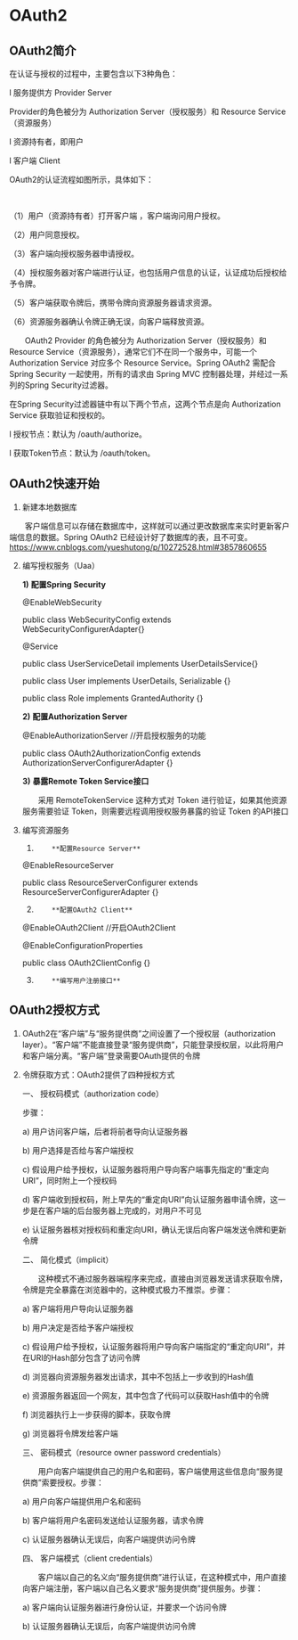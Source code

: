 # OAuth2

## OAuth2简介

在认证与授权的过程中，主要包含以下3种角色：

l   服务提供方 Provider Server

Provider的角色被分为 Authorization Server（授权服务）和 Resource Service（资源服务）

l   资源持有者，即用户

l   客户端 Client

OAuth2的认证流程如图所示，具体如下：

​                                                  

（1）用户（资源持有者）打开客户端 ，客户端询问用户授权。

（2）用户同意授权。

（3）客户端向授权服务器申请授权。

（4）授权服务器对客户端进行认证，也包括用户信息的认证，认证成功后授权给予令牌。

（5）客户端获取令牌后，携带令牌向资源服务器请求资源。

（6）资源服务器确认令牌正确无误，向客户端释放资源。

 

&emsp;&emsp;OAuth2 Provider 的角色被分为 Authorization Server（授权服务）和 Resource Service（资源服务），通常它们不在同一个服务中，可能一个 Authorization Service 对应多个 Resource Service。Spring OAuth2 需配合 Spring Security 一起使用，所有的请求由 Spring MVC 控制器处理，并经过一系列的Spring Security过滤器。

 

在Spring Security过滤器链中有以下两个节点，这两个节点是向 Authorization Service 获取验证和授权的。

l   授权节点：默认为 /oauth/authorize。

l   获取Token节点：默认为 /oauth/token。

## OAuth2快速开始

1. 新建本地数据库

&emsp;&emsp;客户端信息可以存储在数据库中，这样就可以通过更改数据库来实时更新客户端信息的数据。Spring OAuth2 已经设计好了数据库的表，且不可变。https://www.cnblogs.com/yueshutong/p/10272528.html#3857860655

2. 编写授权服务（Uaa）

   **1)**         **配置Spring Security**

   @EnableWebSecurity

   public class WebSecurityConfig extends WebSecurityConfigurerAdapter{}

   @Service

   public class UserServiceDetail implements UserDetailsService{}

   public class User implements UserDetails, Serializable {}

   public class Role implements GrantedAuthority {}

   **2)**          **配置Authorization Server**

   @EnableAuthorizationServer //开启授权服务的功能

   public class OAuth2AuthorizationConfig extends AuthorizationServerConfigurerAdapter {}

   **3)**         **暴露Remote Token Service接口**

   &emsp;&emsp;采用 RemoteTokenService 这种方式对 Token 进行验证，如果其他资源服务需要验证 Token，则需要远程调用授权服务暴露的验证 Token 的API接口

3. 编写资源服务

   1)         **配置Resource Server**

   @EnableResourceServer

   public class ResourceServerConfigurer extends ResourceServerConfigurerAdapter {}

   2)         **配置OAuth2 Client**

   @EnableOAuth2Client //开启OAuth2Client

   @EnableConfigurationProperties

   public class OAuth2ClientConfig {}

   3)         **编写用户注册接口**

 

## OAuth2授权方式

1. OAuth2在“客户端”与“服务提供商”之间设置了一个授权层（authorization layer）。“客户端”不能直接登录“服务提供商”，只能登录授权层，以此将用户和客户端分离。“客户端”登录需要OAuth提供的令牌

2. 令牌获取方式：OAuth2提供了四种授权方式

   一、  授权码模式（authorization code）

   步骤：

   a)          用户访问客户端，后者将前者导向认证服务器

   b)         用户选择是否给与客户端授权

   c)          假设用户给予授权，认证服务器将用户导向客户端事先指定的“重定向URI”，同时附上一个授权码

   d)         客户端收到授权码，附上早先的“重定向URI”向认证服务器申请令牌，这一步是在客户端的后台服务器上完成的，对用户不可见

   e)          认证服务器核对授权码和重定向URI，确认无误后向客户端发送令牌和更新令牌

   二、  简化模式（implicit）

   &emsp;&emsp;这种模式不通过服务器端程序来完成，直接由浏览器发送请求获取令牌，令牌是完全暴露在浏览器中的，这种模式极力不推崇。步骤：

   a)          客户端将用户导向认证服务器

   b)         用户决定是否给予客户端授权

   c)          假设用户给予授权，认证服务器将用户导向客户端指定的“重定向URI”，并在URI的Hash部分包含了访问令牌

   d)         浏览器向资源服务器发出请求，其中不包括上一步收到的Hash值

   e)          资源服务器返回一个网友，其中包含了代码可以获取Hash值中的令牌

   f)          浏览器执行上一步获得的脚本，获取令牌

   g)         浏览器将令牌发给客户端

   三、  密码模式（resource owner password credentials）

   &emsp;&emsp;用户向客户端提供自己的用户名和密码，客户端使用这些信息向“服务提供商”索要授权。步骤：

   a)          用户向客户端提供用户名和密码

   b)         客户端将用户名密码发送给认证服务器，请求令牌

   c)          认证服务器确认无误后，向客户端提供访问令牌

   四、  客户端模式（client credentials）

   &emsp;&emsp;客户端以自己的名义向“服务提供商”进行认证，在这种模式中，用户直接向客户端注册，客户端以自己名义要求“服务提供商”提供服务。步骤：

   a)          客户端向认证服务器进行身份认证，并要求一个访问令牌

   b)         认证服务器确认无误后，向客户端提供访问令牌